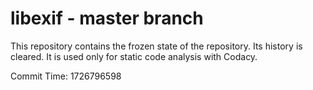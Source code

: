 # libexif - master branch

This repository contains the frozen state of the repository.
Its history is cleared. It is used only for static code
analysis with Codacy.

Commit Time: 1726796598